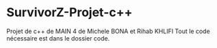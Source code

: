 # SurvivorZ-Projet-c++
Projet de c++ de MAIN 4 de Michele BONA et Rihab KHLIFI
Tout le code nécessaire est dans le dossier code.
